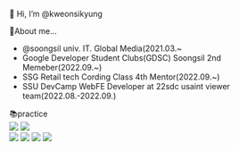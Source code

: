 👋 Hi, I’m @kweonsikyung
<div>👀About me...</div>
<ul>
<li>@soongsil univ. IT. Global Media(2021.03.~</li>
<li>Google Developer Student Clubs(GDSC) Soongsil 2nd Memeber(2022.09.~)</li>
<li>SSG Retail tech Cording Class 4th Mentor(2022.09.~)</li>
<li>SSU DevCamp WebFE Developer at 22sdc usaint viewer team(2022.08.-2022.09.)</li>
</ul>

<div>📚practice</div>
<div> 
  <img src="https://img.shields.io/badge/c++-00599C?style=for-the-badge&logo=c%2B%2B&logoColor=white">
  <img src="https://img.shields.io/badge/python-3776AB?style=for-the-badge&logo=python&logoColor=white"> 
  <br>
  
  <img src="https://img.shields.io/badge/html5-E34F26?style=for-the-badge&logo=html5&logoColor=white"> 
  <img src="https://img.shields.io/badge/css-1572B6?style=for-the-badge&logo=css3&logoColor=white"> 
  <img src="https://img.shields.io/badge/javascript-F7DF1E?style=for-the-badge&logo=javascript&logoColor=black"> 
  <img src="https://img.shields.io/badge/react-61DAFB?style=for-the-badge&logo=react&logoColor=black"> 
</div>

